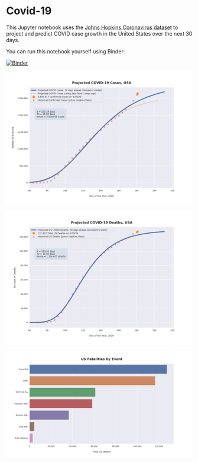 # Covid-19

This Jupyter notebook uses the [Johns Hopkins Coronavirus dataset](https://github.com/CSSEGISandData/COVID-19/blob/master/README.md) to project and predict COVID case growth in the United States over the next 30 days.

You can run this notebook yourself using Binder:

[![Binder](https://mybinder.org/badge_logo.svg)](https://mybinder.org/v2/gh/bws428/covid-19/master?filepath=covid-projections.nbconvert.ipynb)

![Projected Cases plot](https://raw.githubusercontent.com/bws428/covid-19/master/charts/covid-6.30.20.png)

![Projected Deaths plot](https://raw.githubusercontent.com/bws428/covid-19/master/charts/covid-deaths-6.30.20.png)

![Casualties plot](https://raw.githubusercontent.com/bws428/covid-19/master/charts/casualties.png)

